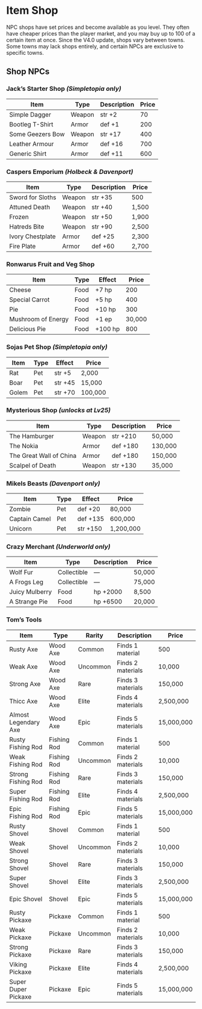 # Item Shop

NPC shops have set prices and become available as you level. They often have cheaper prices than the player market, and you may buy up to 100 of a certain item at once. Since the V4.0 update, shops vary between towns. Some towns may lack shops entirely, and certain NPCs are exclusive to specific towns.  

## Shop NPCs  

### Jack’s Starter Shop *(Simpletopia only)*  

<div class="table-container">
  
| Item | Type | Description | Price |  
| --- | --- | --- | --- |  
| Simple Dagger | Weapon | str +2 | 70 |  
| Bootleg T-Shirt | Armor | def +1 | 200 |  
| Some Geezers Bow | Weapon | str +17 | 400 |  
| Leather Armour | Armor | def +16 | 700 |  
| Generic Shirt | Armor | def +11 | 600 |  

</div>

### Caspers Emporium *(Holbeck & Davenport)*  

<div class="table-container">

| Item | Type | Description | Price |  
| --- | --- | --- | --- |  
| Sword for Sloths | Weapon | str +35 | 500 |  
| Attuned Death | Weapon | str +40 | 1,500 |  
| Frozen | Weapon | str +50 | 1,900 |  
| Hatreds Bite | Weapon | str +90 | 2,500 |  
| Ivory Chestplate | Armor | def +25 | 2,300 |  
| Fire Plate | Armor | def +60 | 2,700 |  

</div>

### Ronwarus Fruit and Veg Shop 

<div class="table-container">
  
| Item | Type | Effect | Price |  
| --- | --- | --- | --- |  
| Cheese | Food | +7 hp | 200 |  
| Special Carrot | Food | +5 hp | 400 |  
| Pie | Food | +10 hp | 300 |  
| Mushroom of Energy | Food | +1 ep | 30,000 |  
| Delicious Pie | Food | +100 hp | 800 | 

</div>

### Sojas Pet Shop *(Simpletopia only)*  

<div class="table-container">
  
| Item | Type | Effect | Price |  
| --- | --- | --- | --- |  
| Rat | Pet | str +5 | 2,000 |  
| Boar | Pet | str +45 | 15,000 |  
| Golem | Pet | str +70 | 100,000 |  

</div>

### Mysterious Shop *(unlocks at Lv25)*  

<div class="table-container">

| Item | Type | Description | Price |  
| --- | --- | --- | --- |  
| The Hamburger | Weapon | str +210 | 50,000 |  
| The Nokia | Armor | def +180 | 130,000 |  
| The Great Wall of China | Armor | def +180 | 150,000 |  
| Scalpel of Death | Weapon | str +130 | 35,000 |  

</div>
  
### Mikels Beasts *(Davenport only)*  

<div class="table-container">
  
| Item | Type | Effect | Price |  
| --- | --- | --- | --- |  
| Zombie | Pet | def +20 | 80,000 |  
| Captain Camel | Pet | def +135 | 600,000 |  
| Unicorn | Pet | str +150 | 1,200,000 | 

</div>

### Crazy Merchant *(Underworld only)*  

<div class="table-container">

| Item | Type | Description | Price |  
| --- | --- | --- | --- |  
| Wolf Fur | Collectible | — | 50,000 |  
| A Frogs Leg | Collectible | — | 75,000 |  
| Juicy Mulberry | Food | hp +2000 | 8,500 |  
| A Strange Pie | Food | hp +6500 | 20,000 |  

</div>

### Tom’s Tools  

<div class="table-container">

| Item | Type | Rarity | Description | Price |  
| --- | --- | --- | --- | --- |  
| Rusty Axe | Wood Axe | Common | Finds 1 material | 500 |  
| Weak Axe | Wood Axe | Uncommon | Finds 2 materials | 10,000 |  
| Strong Axe | Wood Axe | Rare | Finds 3 materials | 150,000 |  
| Thicc Axe | Wood Axe | Elite | Finds 4 materials | 2,500,000 |  
| Almost Legendary Axe | Wood Axe | Epic | Finds 5 materials | 15,000,000 |  
| Rusty Fishing Rod | Fishing Rod | Common | Finds 1 material | 500 |  
| Weak Fishing Rod | Fishing Rod | Uncommon | Finds 2 materials | 10,000 |  
| Strong Fishing Rod | Fishing Rod | Rare | Finds 3 materials | 150,000 |  
| Super Fishing Rod | Fishing Rod | Elite | Finds 4 materials | 2,500,000 |  
| Epic Fishing Rod | Fishing Rod | Epic | Finds 5 materials | 15,000,000 |  
| Rusty Shovel | Shovel | Common | Finds 1 material | 500 |  
| Weak Shovel | Shovel | Uncommon | Finds 2 materials | 10,000 |  
| Strong Shovel | Shovel | Rare | Finds 3 materials | 150,000 |  
| Super Shovel | Shovel | Elite | Finds 3 materials | 2,500,000 |  
| Epic Shovel | Shovel | Epic | Finds 5 materials | 15,000,000 |  
| Rusty Pickaxe | Pickaxe | Common | Finds 1 material | 500 |  
| Weak Pickaxe | Pickaxe | Uncommon | Finds 2 materials | 10,000 |  
| Strong Pickaxe | Pickaxe | Rare | Finds 3 materials | 150,000 |  
| Viking Pickaxe | Pickaxe | Elite | Finds 4 materials | 2,500,000 |  
| Super Duper Pickaxe | Pickaxe | Epic | Finds 5 materials | 15,000,000 |  

</div>

